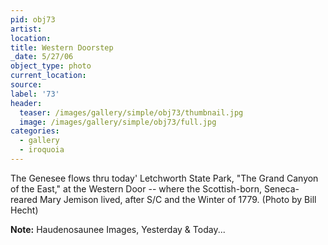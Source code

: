 ```yaml
---
pid: obj73
artist:
location:
title: Western Doorstep
_date: 5/27/06
object_type: photo
current_location:
source:
label: '73'
header:
  teaser: /images/gallery/simple/obj73/thumbnail.jpg
  image: /images/gallery/simple/obj73/full.jpg
categories:
  - gallery
  - iroquoia
---
```

The Genesee flows thru today' Letchworth State Park, "The Grand Canyon of the East," at the Western Door -- where the Scottish-born, Seneca-reared Mary Jemison lived, after S/C and the Winter of 1779. (Photo by Bill Hecht)

**Note:**
Haudenosaunee Images, Yesterday & Today...
